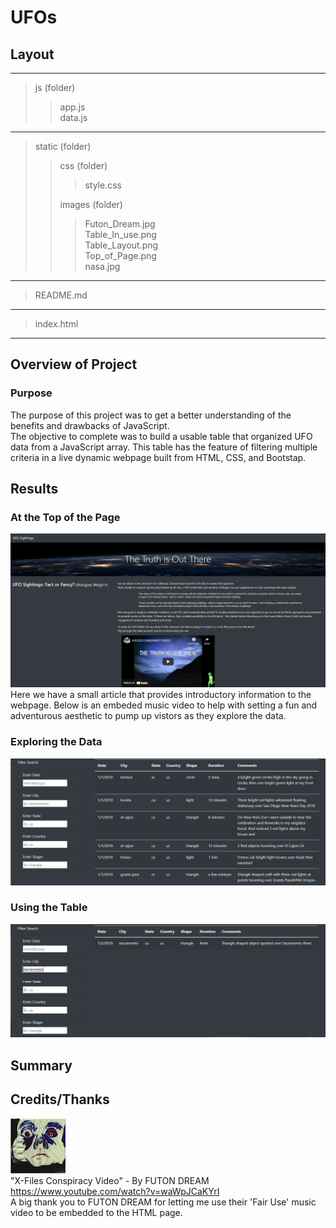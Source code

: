 # UFOs
## Layout   
---   
> js (folder)  
> > app.js  
> > data.js   
---   
> static (folder)  
> > css (folder)   
> > > style.css   
> > > 
> > images (folder)   
> > > Futon_Dream.jpg   
> > > Table_In_use.png   
> > > Table_Layout.png   
> > > Top_of_Page.png   
> > > nasa.jpg   
---  
  
>README.md   
---   
   
> index.html   
---   

## Overview of Project   
### Purpose   
The purpose of this project was to get a better understanding of the benefits and drawbacks of JavaScript.   
The objective to complete was to build a usable table that organized UFO data from a JavaScript array. This table has the feature of filtering multiple criteria in a live dynamic webpage built from HTML, CSS, and Bootstap.

## Results   
### At the Top of the Page   
![Top of Page](https://github.com/ajsadowy/UFOs/blob/main/static/images/Top_of_Page.png)   
Here we have a small article that provides introductory information to the webpage. Below is an embeded music video to help with setting a fun and adventurous aesthetic to pump up vistors as they explore the data.   

### Exploring the Data   
![ExploreData](https://github.com/ajsadowy/UFOs/blob/main/static/images/Table_Layout.png)   

### Using the Table   
![UsingTable](https://github.com/ajsadowy/UFOs/blob/main/static/images/Table_In_Use.png)   


## Summary   


## Credits/Thanks   
![FUTON DREAM](https://github.com/ajsadowy/UFOs/blob/main/static/images/Futon_Dream.jpg)   
"X-Files Conspiracy Video" - By FUTON DREAM   
https://www.youtube.com/watch?v=waWpJCaKYrI   
A big thank you to FUTON DREAM for letting me use their 'Fair Use' music video to be embedded to the HTML page.
